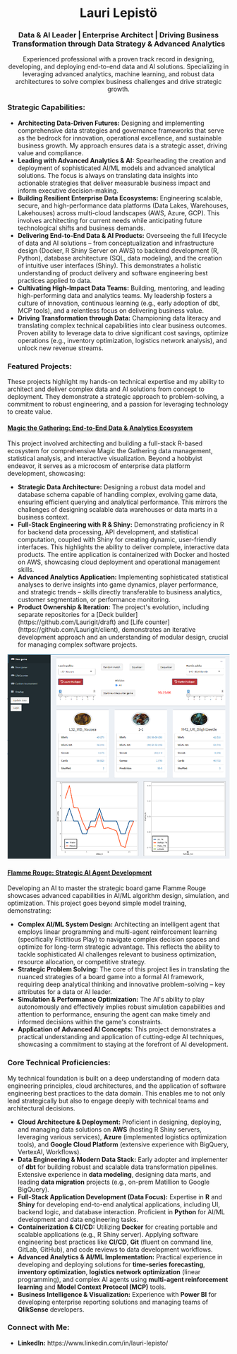 
<h1 align="center">Lauri Lepistö</h1>
<h3 align="center">Data & AI Leader | Enterprise Architect | Driving Business Transformation through Data Strategy & Advanced Analytics</h3>

<p align="center">
  Experienced professional with a proven track record in designing, developing, and deploying end-to-end data and AI solutions. Specializing in leveraging advanced analytics, machine learning, and robust data architectures to solve complex business challenges and drive strategic growth.
</p>

<h3 align="left">Strategic Capabilities:</h3>
<ul>
  <li><strong>Architecting Data-Driven Futures:</strong> Designing and implementing comprehensive data strategies and governance frameworks that serve as the bedrock for innovation, operational excellence, and sustainable business growth. My approach ensures data is a strategic asset, driving value and compliance.</li>
  <li><strong>Leading with Advanced Analytics & AI:</strong> Spearheading the creation and deployment of sophisticated AI/ML models and advanced analytical solutions. The focus is always on translating data insights into actionable strategies that deliver measurable business impact and inform executive decision-making.</li>
  <li><strong>Building Resilient Enterprise Data Ecosystems:</strong> Engineering scalable, secure, and high-performance data platforms (Data Lakes, Warehouses, Lakehouses) across multi-cloud landscapes (AWS, Azure, GCP). This involves architecting for current needs while anticipating future technological shifts and business demands.</li>
  <li><strong>Delivering End-to-End Data & AI Products:</strong> Overseeing the full lifecycle of data and AI solutions – from conceptualization and infrastructure design (Docker, R Shiny Server on AWS) to backend development (R, Python), database architecture (SQL, data modeling), and the creation of intuitive user interfaces (Shiny). This demonstrates a holistic understanding of product delivery and software engineering best practices applied to data.</li>
  <li><strong>Cultivating High-Impact Data Teams:</strong> Building, mentoring, and leading high-performing data and analytics teams. My leadership fosters a culture of innovation, continuous learning (e.g., early adoption of dbt, MCP tools), and a relentless focus on delivering business value.</li>
  <li><strong>Driving Transformation through Data:</strong> Championing data literacy and translating complex technical capabilities into clear business outcomes. Proven ability to leverage data to drive significant cost savings, optimize operations (e.g., inventory optimization, logistics network analysis), and unlock new revenue streams.</li>
</ul>


<h3 align="left">Featured Projects:</h3>

<p>These projects highlight my hands-on technical expertise and my ability to architect and deliver complex data and AI solutions from concept to deployment. They demonstrate a strategic approach to problem-solving, a commitment to robust engineering, and a passion for leveraging technology to create value.</p>

<h4><a href="https://github.com/Laurigit/mstat">Magic the Gathering: End-to-End Data & Analytics Ecosystem</a></h4>
<p>
  This project involved architecting and building a full-stack R-based ecosystem for comprehensive Magic the Gathering data management, statistical analysis, and interactive visualization. Beyond a hobbyist endeavor, it serves as a microcosm of enterprise data platform development, showcasing:
  <ul>
    <li><strong>Strategic Data Architecture:</strong> Designing a robust data model and database schema capable of handling complex, evolving game data, ensuring efficient querying and analytical performance. This mirrors the challenges of designing scalable data warehouses or data marts in a business context.</li>
    <li><strong>Full-Stack Engineering with R & Shiny:</strong> Demonstrating proficiency in R for backend data processing, API development, and statistical computation, coupled with Shiny for creating dynamic, user-friendly interfaces. This highlights the ability to deliver complete, interactive data products. The entire application is containerized with Docker and hosted on AWS, showcasing cloud deployment and operational management skills.</li>
    <li><strong>Advanced Analytics Application:</strong> Implementing sophisticated statistical analyses to derive insights into game dynamics, player performance, and strategic trends – skills directly transferable to business analytics, customer segmentation, or performance monitoring.</li>
    <li><strong>Product Ownership & Iteration:</strong> The project's evolution, including separate repositories for a [Deck builder](https://github.com/Laurigit/draft) and [Life counter](https://github.com/Laurigit/client), demonstrates an iterative development approach and an understanding of modular design, crucial for managing complex software projects.</li>
  </ul>
  <p align="center">
    <img src="app_main.PNG" alt="Magic the Gathering Statskeeper Screenshot" width="600"/>
  </p>
</p>

<h4><a href="https://github.com/Laurigit/flAImme">Flamme Rouge: Strategic AI Agent Development</a></h4>
<p>
  Developing an AI to master the strategic board game Flamme Rouge showcases advanced capabilities in AI/ML algorithm design, simulation, and optimization. This project goes beyond simple model training, demonstrating:
  <ul>
    <li><strong>Complex AI/ML System Design:</strong> Architecting an intelligent agent that employs linear programming and multi-agent reinforcement learning (specifically Fictitious Play) to navigate complex decision spaces and optimize for long-term strategic advantage. This reflects the ability to tackle sophisticated AI challenges relevant to business optimization, resource allocation, or competitive strategy.</li>
    <li><strong>Strategic Problem Solving:</strong> The core of this project lies in translating the nuanced strategies of a board game into a formal AI framework, requiring deep analytical thinking and innovative problem-solving – key attributes for a data or AI leader.</li>
    <li><strong>Simulation & Performance Optimization:</strong> The AI's ability to play autonomously and effectively implies robust simulation capabilities and attention to performance, ensuring the agent can make timely and informed decisions within the game's constraints.</li>
    <li><strong>Application of Advanced AI Concepts:</strong> This project demonstrates a practical understanding and application of cutting-edge AI techniques, showcasing a commitment to staying at the forefront of AI development.</li>
  </ul>
</p>

<h3 align="left">Core Technical Proficiencies:</h3>
<p>My technical foundation is built on a deep understanding of modern data engineering principles, cloud architectures, and the application of software engineering best practices to the data domain. This enables me to not only lead strategically but also to engage deeply with technical teams and architectural decisions.</p>
<ul>
  <li><strong>Cloud Architecture & Deployment:</strong> Proficient in designing, deploying, and managing data solutions on <strong>AWS</strong> (hosting R Shiny servers, leveraging various services), <strong>Azure</strong> (implemented logistics optimization tools), and <strong>Google Cloud Platform</strong> (extensive experience with BigQuery, VertexAI, Workflows).</li>
  <li><strong>Data Engineering & Modern Data Stack:</strong> Early adopter and implementer of <strong>dbt</strong> for building robust and scalable data transformation pipelines. Extensive experience in <strong>data modeling</strong>, designing data marts, and leading <strong>data migration</strong> projects (e.g., on-prem Matillion to Google BigQuery).</li>
  <li><strong>Full-Stack Application Development (Data Focus):</strong> Expertise in <strong>R</strong> and <strong>Shiny</strong> for developing end-to-end analytical applications, including UI, backend logic, and database interaction. Proficient in <strong>Python</strong> for AI/ML development and data engineering tasks.</li>
  <li><strong>Containerization & CI/CD:</strong> Utilizing <strong>Docker</strong> for creating portable and scalable applications (e.g., R Shiny server). Applying software engineering best practices like <strong>CI/CD</strong>, <strong>Git</strong> (fluent on command line, GitLab, GitHub), and code reviews to data development workflows.</li>
  <li><strong>Advanced Analytics & AI/ML Implementation:</strong> Practical experience in developing and deploying solutions for <strong>time-series forecasting</strong>, <strong>inventory optimization</strong>, <strong>logistics network optimization</strong> (linear programming), and complex AI agents using <strong>multi-agent reinforcement learning</strong> and <strong>Model Context Protocol (MCP)</strong> tools.</li>
  <li><strong>Business Intelligence & Visualization:</strong> Experience with <strong>Power BI</strong> for developing enterprise reporting solutions and managing teams of <strong>QlikSense</strong> developers.</li>
</ul>

<h3 align="left">Connect with Me:</h3>
<ul>
  <li><strong>LinkedIn:</strong> https://www.linkedin.com/in/lauri-lepisto/</li>
</ul>



